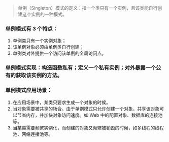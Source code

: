 > 单例（Singleton）模式的定义：指一个类只有一个实例，且该类能自行创建这个实例的一种模式。

### 单例模式有 3 个特点：
1. 单例类只有一个实例对象；
2. 该单例对象必须由单例类自行创建；
3. 单例类对外提供一个访问该单例的全局访问点。

### 单例模式实现：构造函数私有；定义一个私有实例；对外暴露一个公有的获取该实例的方法。

### 单例模式应用场景：
1. 在应用场景中，某类只要求生成一个对象的时候。
2. 当对象需要被共享的场合。由于单例模式只允许创建一个对象，共享该对象可以节省内存，并加快对象访问速度。如 Web 中的配置对象、数据库的连接池等。
3. 当某类需要频繁实例化，而创建的对象又频繁被销毁的时候，如多线程的线程池、网络连接池等。